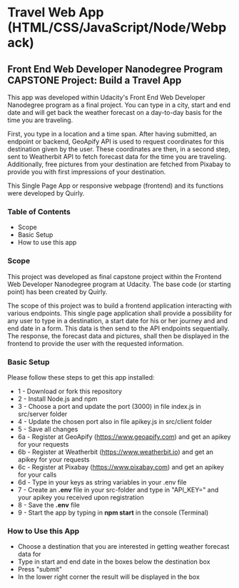 # Travel Web App (HTML/CSS/JavaScript/Node/Webpack)

## Front End Web Developer Nanodegree Program CAPSTONE Project: Build a Travel App

This app was developed within Udacity's Front End Web Developer Nanodegree program as a final project. You can type in a city, start and end date and will get back the weather forecast on a day-to-day basis for the time you are traveling. 

First, you type in a location and a time span. After having submitted, an endpoint or backend, GeoApify API is used to request coordinates for this destination given by the user. These coordinates are then, in a second step, sent to Weatherbit API to fetch forecast data for the time you are traveling. Additionally, free pictures from your destination are fetched from Pixabay to provide you with first impressions of your destination.

This Single Page App or responsive webpage (frontend) and its functions were developed by Quirly. 

### Table of Contents

* Scope
* Basic Setup
* How to use this app

### Scope

This project was developed as final capstone project within the Frontend Web Developer Nanodegree program at Udacity. The base code (or starting point) has been created by Quirly.

The scope of this project was to build a frontend application interacting with various endpoints. This single page application shall provide a possibility for any user to type in a destination, a start date for his or her journey and and end date in a form. This data is then send to the API endpoints sequentially. The response, the forecast data and pictures, shall then be displayed in the frontend to provide the user with the requested information.

### Basic Setup

Please follow these steps to get this app installed:

* 1 - Download or fork this repository
* 2 - Install Node.js and npm
* 3 - Choose a port and update the port (3000) in file index.js in src/server folder 
* 4 - Update the chosen port also in file apikey.js in src/client folder
* 5 - Save all changes
* 6a - Register at GeoApify (https://www.geoapify.com) and get an apikey for your requests
* 6b - Register at Weatherbit (https://www.weatherbit.io) and get an apikey for your requests
* 6c - Register at Pixabay (https://www.pixabay.com) and get an apikey for your calls
* 6d - Type in your keys as string variables in your .env file
* 7 - Create an **.env** file in your src-folder and type in "API_KEY=" and your apikey you received upon registration
* 8 - Save the **.env** file
* 9 - Start the app by typing in **npm start** in the console (Terminal)


### How to Use this App

* Choose a destination that you are interested in getting weather forecast data for
* Type in start and end date in the boxes below the destination box
* Press "submit"
* In the lower right corner the result will be displayed in the box

